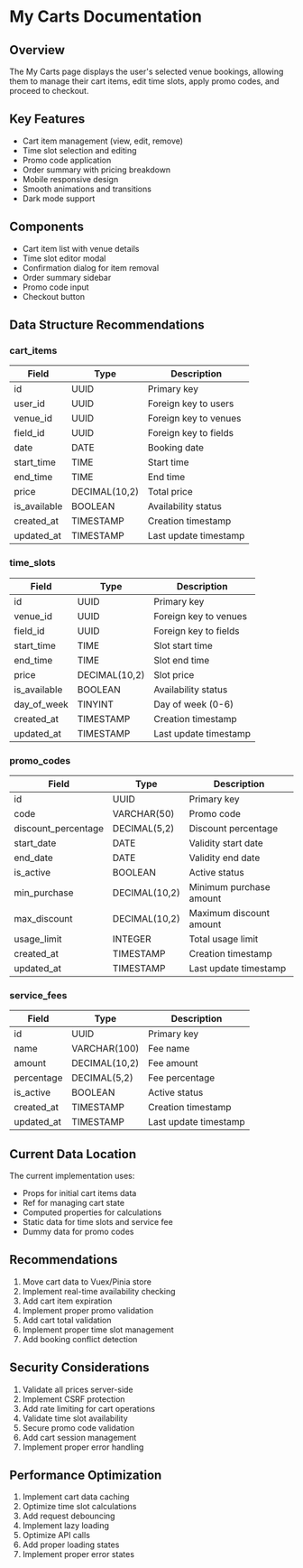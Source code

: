 # My Carts Documentation

## Overview
The My Carts page displays the user's selected venue bookings, allowing them to manage their cart items, edit time slots, apply promo codes, and proceed to checkout.

## Key Features
- Cart item management (view, edit, remove)
- Time slot selection and editing
- Promo code application
- Order summary with pricing breakdown
- Mobile responsive design
- Smooth animations and transitions
- Dark mode support

## Components
- Cart item list with venue details
- Time slot editor modal
- Confirmation dialog for item removal
- Order summary sidebar
- Promo code input
- Checkout button

## Data Structure Recommendations

### cart_items
| Field | Type | Description |
|-------|------|-------------|
| id | UUID | Primary key |
| user_id | UUID | Foreign key to users |
| venue_id | UUID | Foreign key to venues |
| field_id | UUID | Foreign key to fields |
| date | DATE | Booking date |
| start_time | TIME | Start time |
| end_time | TIME | End time |
| price | DECIMAL(10,2) | Total price |
| is_available | BOOLEAN | Availability status |
| created_at | TIMESTAMP | Creation timestamp |
| updated_at | TIMESTAMP | Last update timestamp |

### time_slots
| Field | Type | Description |
|-------|------|-------------|
| id | UUID | Primary key |
| venue_id | UUID | Foreign key to venues |
| field_id | UUID | Foreign key to fields |
| start_time | TIME | Slot start time |
| end_time | TIME | Slot end time |
| price | DECIMAL(10,2) | Slot price |
| is_available | BOOLEAN | Availability status |
| day_of_week | TINYINT | Day of week (0-6) |
| created_at | TIMESTAMP | Creation timestamp |
| updated_at | TIMESTAMP | Last update timestamp |

### promo_codes
| Field | Type | Description |
|-------|------|-------------|
| id | UUID | Primary key |
| code | VARCHAR(50) | Promo code |
| discount_percentage | DECIMAL(5,2) | Discount percentage |
| start_date | DATE | Validity start date |
| end_date | DATE | Validity end date |
| is_active | BOOLEAN | Active status |
| min_purchase | DECIMAL(10,2) | Minimum purchase amount |
| max_discount | DECIMAL(10,2) | Maximum discount amount |
| usage_limit | INTEGER | Total usage limit |
| created_at | TIMESTAMP | Creation timestamp |
| updated_at | TIMESTAMP | Last update timestamp |

### service_fees
| Field | Type | Description |
|-------|------|-------------|
| id | UUID | Primary key |
| name | VARCHAR(100) | Fee name |
| amount | DECIMAL(10,2) | Fee amount |
| percentage | DECIMAL(5,2) | Fee percentage |
| is_active | BOOLEAN | Active status |
| created_at | TIMESTAMP | Creation timestamp |
| updated_at | TIMESTAMP | Last update timestamp |

## Current Data Location
The current implementation uses:
- Props for initial cart items data
- Ref for managing cart state
- Computed properties for calculations
- Static data for time slots and service fee
- Dummy data for promo codes

## Recommendations
1. Move cart data to Vuex/Pinia store
2. Implement real-time availability checking
3. Add cart item expiration
4. Implement proper promo validation
5. Add cart total validation
6. Implement proper time slot management
7. Add booking conflict detection

## Security Considerations
1. Validate all prices server-side
2. Implement CSRF protection
3. Add rate limiting for cart operations
4. Validate time slot availability
5. Secure promo code validation
6. Add cart session management
7. Implement proper error handling

## Performance Optimization
1. Implement cart data caching
2. Optimize time slot calculations
3. Add request debouncing
4. Implement lazy loading
5. Optimize API calls
6. Add proper loading states
7. Implement proper error states
